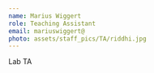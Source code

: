 ```yaml
---
name: Marius Wiggert
role: Teaching Assistant
email: mariuswiggert@
photo: assets/staff_pics/TA/riddhi.jpg
---
```


Lab TA